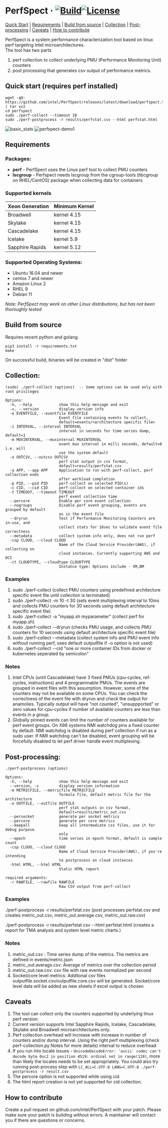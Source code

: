 # PerfSpect &middot; [![Build](https://github.com/intel/PerfSpect/actions/workflows/build.yml/badge.svg)](https://github.com/intel/PerfSpect/actions/workflows/build.yml)[![License](https://img.shields.io/badge/License-BSD--3-blue)](https://github.com/intel/PerfSpect/blob/master/LICENSE)

[Quick Start](#quick-start-requires-perf-installed) | [Requirements](#requirements) | [Build from source](#build-from-source) | [Collection](#collection) | [Post-processing](#post-processing) | [Caveats](#caveats) | [How to contribute](#how-to-contribute)

PerfSpect is a system performance characterization tool based on linux perf targeting Intel microarchitectures.  
The tool has two parts

1. perf collection to collect underlying PMU (Performance Monitoring Unit) counters
2. post processing that generates csv output of performance metrics.

## Quick start (requires perf installed)
```
wget -qO- https://github.com/intel/PerfSpect/releases/latest/download/perfspect.tgz | tar xvz
cd perfspect
sudo ./perf-collect --timeout 10
sudo ./perf-postprocess -r results/perfstat.csv --html perfstat.html
```

![basic_stats](https://raw.githubusercontent.com/wiki/intel/PerfSpect/basic_stats.JPG)
![perfspect-demo1](https://raw.githubusercontent.com/wiki/intel/PerfSpect/demo.gif)

## Requirements
### Packages:
- **perf** - PerfSpect uses the Linux perf tool to collect PMU counters
- **lscgroup** - Perfspect needs lscgroup from the cgroup-tools (libcgroup on RHEL/CentOS) package when collecting data for containers

### Supported kernels

| Xeon Generation | Minimum Kernel |
| - | - |
| Broadwell | kernel 4.15 |
| Skylake | kernel 4.15 |
| Cascadelake | kernel 4.15 |
| Icelake | kernel 5.9 |
| Sapphire Rapids | kernel 5.12 |

### Supported Operating Systems:
- Ubuntu 16.04 and newer
- centos 7 and newer
- Amazon Linux 2
- RHEL 9
- Debian 11

*Note: PerfSpect may work on other Linux distributions, but has not been thoroughly tested*

## Build from source

Requires recent python and golang.

```
pip3 install -r requirements.txt
make
```

On successful build, binaries will be created in "dist" folder

## Collection:

```
(sudo) ./perf-collect (options)  -- Some options can be used only with root privileges

Options:
  -h, --help            show this help message and exit
  -v, --version         display version info
  -e EVENTFILE, --eventfile EVENTFILE
                        Event file containing events to collect,
                        default=events/<architecture specific file>
  -i INTERVAL, --interval INTERVAL
                        interval in seconds for time series dump, default=1
  -m MUXINTERVAL, --muxinterval MUXINTERVAL
                        event mux interval in milli seconds, default=0 i.e. will
                        use the system default
  -o OUTCSV, --outcsv OUTCSV
                        perf stat output in csv format,
                        default=results/perfstat.csv
  -a APP, --app APP     Application to run with perf-collect, perf collection ends
                        after workload completion
  -p PID, --pid PID     perf-collect on selected PID(s)
  -c CID, --cid CID     perf-collect on selected container ids
  -t TIMEOUT, --timeout TIMEOUT
                        perf event collection time
  --percore             Enable per core event collection
  --nogroups            Disable perf event grouping, events are grouped by default
                        as in the event file
  --dryrun              Test if Performance Monitoring Counters are in-use, and
                        collect stats for 10sec to validate event file correctness
  --metadata            collect system info only, does not run perf
  -csp CLOUD, --cloud CLOUD
                        Name of the Cloud Service Provider(AWS), if collecting on
                        cloud instances. Currently supporting AWS and OCI
  -ct CLOUDTYPE, --cloudtype CLOUDTYPE
                        Instance type: Options include - VM,BM
```

### Examples

1. sudo ./perf-collect (collect PMU counters using predefined architecture specific event file until collection is terminated)
2. sudo ./perf-collect -m 10 -t 30 (sets event multiplexing interval to 10ms and collects PMU counters for 30 seconds using default architecture specific event file)
3. sudo ./perf-collect -a "myapp.sh myparameter" (collect perf for myapp.sh)
4. sudo ./perf-collect --dryrun (checks PMU usage, and collects PMU counters for 10 seconds using default architecture specific event file)
5. sudo ./perf-collect --metadata (collect system info and PMU event info without running perf, uses default outputfile if -o option is not used)
6. sudo ./perf-collect --cid "one or more container IDs from docker or kubernetes seperated by semicolon"

### Notes

1. Intel CPUs (until Cascadelake) have 3 fixed PMUs (cpu-cycles, ref-cycles, instructions) and 4 programmable PMUs. The events are grouped in event files with this assumption. However, some of the counters may not be available on some CPUs. You can check the correctness of the event file with dryrun and check the output for anamolies. Typically output will have "not counted", "unsuppported" or zero values for cpu-cycles if number of available counters are less than events in a group.
2. Globally pinned events can limit the number of counters available for perf event groups. On X86 systems NMI watchdog pins a fixed counter by default. NMI watchdog is disabled during perf collection if run as a sudo user. If NMI watchdog can't be disabled, event grouping will be forcefully disabled to let perf driver handle event multiplexing.

## Post-processing:

```
./perf-postprocess (options)

Options:
  -h, --help            show this help message and exit
  --version, -v         display version information
  -m METRICFILE, --metricfile METRICFILE
                        formula file, default metric file for the architecture
  -o OUTFILE, --outfile OUTFILE
                        perf stat outputs in csv format,
                        default=results/metric_out.csv
  --persocket           generate per socket metrics
  --percore             generate per core metrics
  --keepall             keep all intermediate csv files, use it for debug purpose
                        only
  --epoch               time series in epoch format, default is sample count
  -csp CLOUD, --cloud CLOUD
                        Name of Cloud Service Provider(AWS), if you're intending
                        to postprocess on cloud instances
  -html HTML, --html HTML
                        Static HTML report

required arguments:
  -r RAWFILE, --rawfile RAWFILE
                        Raw CSV output from perf-collect
```

### Examples

./perf-postprocess -r results/perfstat.csv (post processes perfstat.csv and creates metric_out.csv, metric_out.average.csv, metric_out.raw.csv)

./perf-postprocess -r results/perfstat.csv --html perfstat.html (creates a report for TMA analysis and system level metric charts.)

### Notes

1. metric_out.csv : Time series dump of the metrics. The metrics are defined in events/metric.json
2. metric_out.averags.csv: Average of metrics over the collection period
3. metric_out.raw.csv: csv file with raw events normalized per second
4. Socket/core level metrics: Additonal csv files outputfile.socket.csv/outputfile.core.csv will be generated. Socket/core level data will be added as new sheets if excel output is chosen

## Caveats

1. The tool can collect only the counters supported by underlying linux perf version.
2. Current version supports Intel Sapphire Rapids, Icelake, Cascadelake, Skylake and Broadwell microarchitectures only.
3. Perf collection overhead will increase with increase in number of counters and/or dump interval. Using the right perf multiplexing (check perf-collection.py Notes for more details) interval to reduce overhead
4. If you run into locale issues - `UnicodeDecodeError: 'ascii' codec can't decode byte 0xc2 in position 4519: ordinal not in range(128)`, more than likely the locales needs to be set appropriately. You could also try running post-process step with `LC_ALL=C.UTF-8 LANG=C.UTF-8 ./perf-postprocess -r result.csv`
5. The percore option is not supported while using cid.
6. The html report creation is not yet supported for cid collection.

## How to contribute

Create a pull request on github.com/intel/PerfSpect with your patch. Please make sure your patch is building without errors. A maintainer will contact you if there are questions or concerns.
